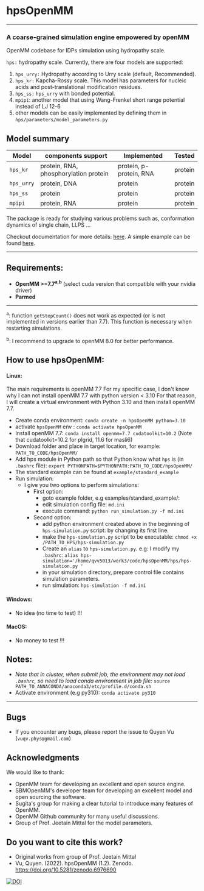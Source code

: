 # hpsOpenMM

-------------------------------------
### A coarse-grained simulation engine empowered by openMM

OpenMM codebase for IDPs simulation using hydropathy scale.



`hps:` hydropathy scale. Currently, there are four models are supported:

1) `hps_urry:` Hydropathy according to Urry scale (default, Recommended).
2) `hps_kr:`  Kapcha-Rossy scale.
   This model has parameters for nucleic acids and post-translational modification residues.
3) `hps_ss:` `hps_urry` with bonded potential.  
4) `mpipi`: another model that using Wang-Frenkel short range potential instead of LJ 12-6
4) other models can be easily implemented by defining them in `hps/parameters/model_parameters.py`

Model summary
-------------
| Model      | components support                    | Implemented             | Tested  |
|------------|---------------------------------------|-------------------------|---------|
| `hps_kr`   | protein, RNA, phosphorylation protein | protein, p-protein, RNA | protein |
| `hps_urry` | protein, DNA                          | protein                 | protein |
| `hps_ss`   | protein                               | protein                 | protein |
| `mpipi`    | protein, RNA                          | protein                 | protein |

The package is ready for studying various problems such as, conformation dynamics of single chain, LLPS ...

Checkout documentation for more details: [here](https://qvv5013.github.io/docs-hpsOpenMM/). 
A simple example can be found [here](https://qvv5013.github.io/posts/openMM/hpsOpenMM_tutorial.html).

-------------------------------------

## Requirements:

- **OpenMM >=7.7<sup>a,b</sup>** (select cuda version that compatible with your nvidia driver)
- **Parmed**
---
<sup>a</sup>: function `getStepCount()` does not work as expected (or is not implemented in versions earlier than 7.7).
This function is necessary when restarting simulations.

<sup>b</sup>: I recommend to upgrade to openMM 8.0 for better performance.

## How to use hpsOpenMM:

#### Linux:
The main requirements is openMM 7.7
For my specific case, I don't know why I can not install openMM 7.7 with python version < 3.10
For that reason, I will create a virtual environment with Python 3.10 and then install openMM 7.7.

- Create conda environment: `conda create -n hpsOpenMM python=3.10`
- activate `hpsOpenMM` env : `conda activate hpsOpenMM`
- Install openMM 7.7: `conda install openmm=7.7 cudatoolkit=10.2`
  (Note that cudatoolkit=10.2 for plgrid, 11.6 for masli6)
- Download folder and place in target location, for example: `PATH_TO_CODE/hpsOpenMM/`
- Add hps module in Python path so that Python know what `hps` is (in `.bashrc` file): `export PYTHONPATH=$PYTHONPATH:PATH_TO_CODE/hpsOpenMM/`
- The standard example can be found at `example/standard_example`
- Run simulation: 
  - I give you two options to perform simulations:
    * First option:
      - goto example folder, e.g examples/standard_example/: 
      - edit simulation config file: `md.ini`
      - execute command: `python run_simulation.py -f md.ini`
    * Second option:
      * add python environment created above in the beginning of `hps-simulation.py` script: by changing its first line.
      * make the `hps-simulation.py` script to be executable: `chmod +x /PATH_TO_HPS/hps-simulation.py`
      * Create an `alias` to `hps-simulation.py`. e.g: I modify my `.bashrc`: 
        `alias hps-simulation='/home/qvv5013/work3/code/hpsOpenMM/hps/hps-simulation.py '`
      * in your simulation directory, prepare control file contains simulation parameters.
      * run simulation: `hps-simulation -f md.ini`
       
#### Windows:

- No idea (no time to test) !!!

#### MacOS:

- No money to test !!!

## Notes:

- *Note that in cluster, when submit job, the environment may not load `.bashrc`, so need to
  load conda environment in job file:*
  `source PATH_TO_ANNACONDA/anaconda3/etc/profile.d/conda.sh`
- Activate environment (e.g py310): `conda activate py310`

-------------------------------------

## Bugs

- If you encounter any bugs, please report the issue to Quyen Vu (`vuqv.phys@gmail.com`)

## Acknowledgments

We would like to thank:

- OpenMM team for developing an excellent and open source engine.
- SBMOpenMM's developer team for developing an excellent model and open sourcing the software.
- Sugita's group for making a clear tutorial to introduce many features of OpenMM.
- OpenMM Github community for many useful discussions.
- Group of Prof. Jeetain Mittal for the model parameters.

## Do you want to cite this work?
- Original works from group of Prof. Jeetain Mittal
- Vu, Quyen. (2022). hpsOpenMM (1.2). Zenodo. https://doi.org/10.5281/zenodo.6976690

[![DOI](https://zenodo.org/badge/DOI/10.5281/zenodo.6976690.svg)](https://doi.org/10.5281/zenodo.6976690)